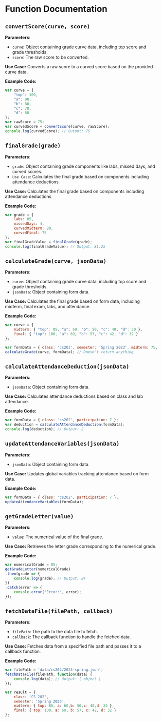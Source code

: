 # Function Documentation

## `convertScore(curve, score)`

**Parameters:**

* `curve`: Object containing grade curve data, including top score and grade thresholds.
* `score`: The raw score to be converted.

**Use Case:** Converts a raw score to a curved score based on the provided curve data.

**Example Code:**

```javascript
var curve = {
    "top": 100,
    "a": 90,
    "b": 80,
    "c": 70,
    "d": 60
};
var rawScore = 75;
var curvedScore = convertScore(curve, rawScore);
console.log(curvedScore); // Output: 75
```

## `finalGrade(grade)`

**Parameters:**

* `grade`: Object containing grade components like labs, missed days, and curved scores.
* `Use Case`: Calculates the final grade based on components including attendance deductions.

**Use Case:** Calculates the final grade based on components including attendance deductions.

**Example Code:**

```javascript
var grade = {
    labs: 85,
    missedDays: 4,
    curvedMidterm: 80,
    curvedFinal: 75
};
var finalGradeValue = finalGrade(grade);
console.log(finalGradeValue); // Output: 81.25
```

## `calculateGrade(curve, jsonData)`

**Parameters:**

* `curve`: Object containing grade curve data, including top score and grade thresholds.
* `jsonData`: Object containing form data.

**Use Case:** Calculates the final grade based on form data, including midterm, final exam, labs, and attendance.

**Example Code:**

```javascript
var curve = { 
    midterm: { "top": 85, "a": 60, "b": 50, "c": 40, "d": 30 },
    final: { "top": 100, "a": 69, "b": 57, "c": 42, "d": 32 }
};

var formData = { class: 'cs202', semester: 'Spring 2023', midterm: 75, final: 80, labs: 90, participation: 3 };
calculateGrade(curve, formData); // Doesn't return anything
```

## `calculateAttendanceDeduction(jsonData)`

**Parameters:**

* `jsonData`: Object containing form data.
  
**Use Case:** Calculates attendance deductions based on class and lab attendance.

**Example Code:**

```javascript
var formData = { class: 'cs202', participation: 7 };
var deduction = calculateAttendanceDeduction(formData);
console.log(deduction); // Output: 2
```

## `updateAttendanceVariables(jsonData)`

**Parameters:**

* `jsonData`: Object containing form data.

**Use Case:** Updates global variables tracking attendance based on form data.

**Example Code:**

```javascript
var formData = { class: 'cs202', participation: 7 };
updateAttendanceVariables(formData);
```

## `getGradeLetter(value)`

**Parameters:**

* `value`: The numerical value of the final grade.

**Use Case:** Retrieves the letter grade corresponding to the numerical grade.

**Example Code:**

```javascript
var numericalGrade = 85;
getGradeLetter(numericalGrade)
.then(grade => {
    console.log(grade); // Output: B+
})
.catch(error => {
    console.error('Error:', error);
});
```

## `fetchDataFile(filePath, callback)`

**Parameters:**

* `filePath`: The path to the data file to fetch.
* `callback`: The callback function to handle the fetched data.

**Use Case:** Fetches data from a specified file path and passes it to a callback function.

**Example Code:**

```javascript
var filePath = 'data/cs202/2023-spring.json';
fetchDataFile(filePath, function(data) {
    console.log(data); // Output: { object }
});

var result = {
    class: 'CS 202',
    semester: 'Spring 2023',
    midterm: { top: 85, a: 60,b: 50,c: 40,d: 30 },
    final: { top: 100, a: 69, b: 57, c: 42, d: 32 }
};
```

